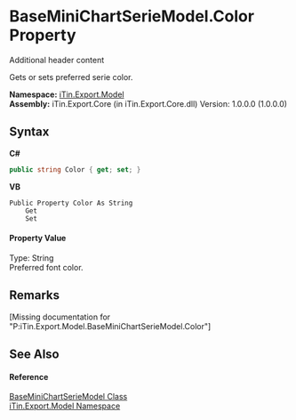 # BaseMiniChartSerieModel.Color Property 
Additional header content 

Gets or sets preferred serie color.

**Namespace:**&nbsp;<a href="N_iTin_Export_Model">iTin.Export.Model</a><br />**Assembly:**&nbsp;iTin.Export.Core (in iTin.Export.Core.dll) Version: 1.0.0.0 (1.0.0.0)

## Syntax

**C#**<br />
``` C#
public string Color { get; set; }
```

**VB**<br />
``` VB
Public Property Color As String
	Get
	Set
```


#### Property Value
Type: String<br />Preferred font color.

## Remarks
\[Missing <remarks> documentation for "P:iTin.Export.Model.BaseMiniChartSerieModel.Color"\]

## See Also


#### Reference
<a href="T_iTin_Export_Model_BaseMiniChartSerieModel">BaseMiniChartSerieModel Class</a><br /><a href="N_iTin_Export_Model">iTin.Export.Model Namespace</a><br />